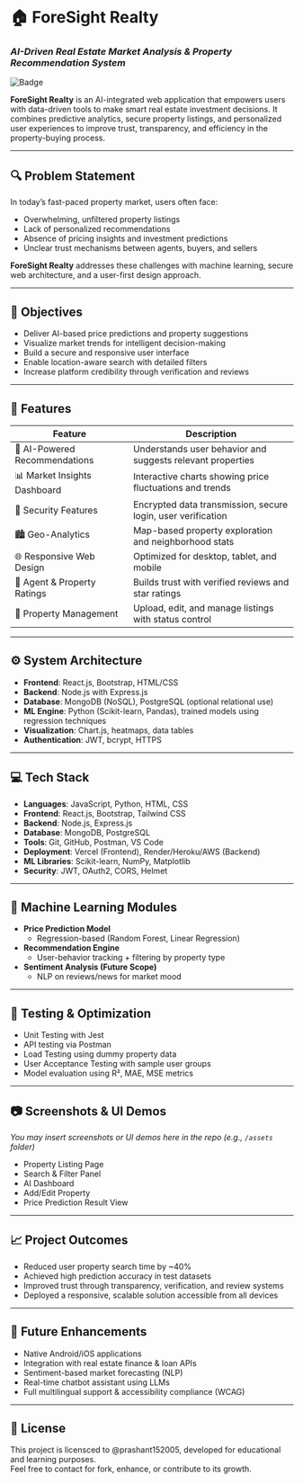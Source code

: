  
# 🏠 ForeSight Realty  
### *AI-Driven Real Estate Market Analysis & Property Recommendation System*

![Badge](https://img.shields.io/badge/Real_Estate-AI_Powered-blueviolet?style=for-the-badge)

**ForeSight Realty** is an AI-integrated web application that empowers users with data-driven tools to make smart real estate investment decisions. It combines predictive analytics, secure property listings, and personalized user experiences to improve trust, transparency, and efficiency in the property-buying process.

---

## 🔍 Problem Statement

In today’s fast-paced property market, users often face:
- Overwhelming, unfiltered property listings
- Lack of personalized recommendations
- Absence of pricing insights and investment predictions
- Unclear trust mechanisms between agents, buyers, and sellers

**ForeSight Realty** addresses these challenges with machine learning, secure web architecture, and a user-first design approach.

---

## 🎯 Objectives

- Deliver AI-based price predictions and property suggestions  
- Visualize market trends for intelligent decision-making  
- Build a secure and responsive user interface  
- Enable location-aware search with detailed filters  
- Increase platform credibility through verification and reviews

---

## 🌟 Features

| Feature                          | Description |
|----------------------------------|-------------|
| 🤖 AI-Powered Recommendations    | Understands user behavior and suggests relevant properties |
| 📊 Market Insights Dashboard     | Interactive charts showing price fluctuations and trends |
| 🔐 Security Features             | Encrypted data transmission, secure login, user verification |
| 🏙️ Geo-Analytics                 | Map-based property exploration and neighborhood stats |
| 🌐 Responsive Web Design         | Optimized for desktop, tablet, and mobile |
| 📝 Agent & Property Ratings      | Builds trust with verified reviews and star ratings |
| 📂 Property Management           | Upload, edit, and manage listings with status control |

---

## ⚙️ System Architecture

- **Frontend**: React.js, Bootstrap, HTML/CSS  
- **Backend**: Node.js with Express.js  
- **Database**: MongoDB (NoSQL), PostgreSQL (optional relational use)  
- **ML Engine**: Python (Scikit-learn, Pandas), trained models using regression techniques  
- **Visualization**: Chart.js, heatmaps, data tables  
- **Authentication**: JWT, bcrypt, HTTPS

---

## 💻 Tech Stack

- **Languages**: JavaScript, Python, HTML, CSS  
- **Frontend**: React.js, Bootstrap, Tailwind CSS  
- **Backend**: Node.js, Express.js  
- **Database**: MongoDB, PostgreSQL  
- **Tools**: Git, GitHub, Postman, VS Code  
- **Deployment**: Vercel (Frontend), Render/Heroku/AWS (Backend)  
- **ML Libraries**: Scikit-learn, NumPy, Matplotlib  
- **Security**: JWT, OAuth2, CORS, Helmet

---

## 🧠 Machine Learning Modules

- **Price Prediction Model**  
  - Regression-based (Random Forest, Linear Regression)  
- **Recommendation Engine**  
  - User-behavior tracking + filtering by property type  
- **Sentiment Analysis (Future Scope)**  
  - NLP on reviews/news for market mood

---

## 🧪 Testing & Optimization

- Unit Testing with Jest  
- API testing via Postman  
- Load Testing using dummy property data  
- User Acceptance Testing with sample user groups  
- Model evaluation using R², MAE, MSE metrics

---

## 📷 Screenshots & UI Demos

_You may insert screenshots or UI demos here in the repo (e.g., `/assets` folder)_  
- Property Listing Page  
- Search & Filter Panel  
- AI Dashboard  
- Add/Edit Property  
- Price Prediction Result View  

---

## 📈 Project Outcomes

- Reduced user property search time by ~40%  
- Achieved high prediction accuracy in test datasets  
- Improved trust through transparency, verification, and review systems  
- Deployed a responsive, scalable solution accessible from all devices  

---

## 🚀 Future Enhancements

- Native Android/iOS applications  
- Integration with real estate finance & loan APIs  
- Sentiment-based market forecasting (NLP)  
- Real-time chatbot assistant using LLMs  
- Full multilingual support & accessibility compliance (WCAG)

---

## 📝 License

This project is licensced to @prashant152005, developed for educational and learning purposes.  
Feel free to contact for fork, enhance, or contribute to its growth.
